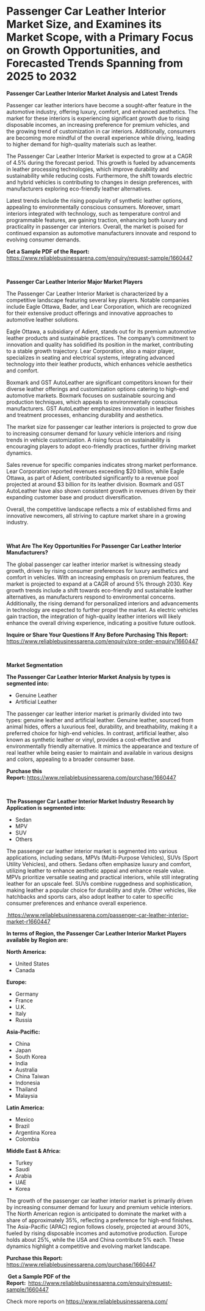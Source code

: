 <p><h1>Passenger Car Leather Interior Market Size, and Examines its Market Scope, with a Primary Focus on Growth Opportunities, and Forecasted Trends Spanning from 2025 to 2032</h1></p><p><strong>Passenger Car Leather Interior Market Analysis and Latest Trends</strong></p>
<p><p>Passenger car leather interiors have become a sought-after feature in the automotive industry, offering luxury, comfort, and enhanced aesthetics. The market for these interiors is experiencing significant growth due to rising disposable incomes, an increasing preference for premium vehicles, and the growing trend of customization in car interiors. Additionally, consumers are becoming more mindful of the overall experience while driving, leading to higher demand for high-quality materials such as leather.</p><p>The Passenger Car Leather Interior Market is expected to grow at a CAGR of 4.5% during the forecast period. This growth is fueled by advancements in leather processing technologies, which improve durability and sustainability while reducing costs. Furthermore, the shift towards electric and hybrid vehicles is contributing to changes in design preferences, with manufacturers exploring eco-friendly leather alternatives.</p><p>Latest trends include the rising popularity of synthetic leather options, appealing to environmentally conscious consumers. Moreover, smart interiors integrated with technology, such as temperature control and programmable features, are gaining traction, enhancing both luxury and practicality in passenger car interiors. Overall, the market is poised for continued expansion as automotive manufacturers innovate and respond to evolving consumer demands.</p></p>
<p><strong>Get a Sample PDF of the Report:&nbsp;</strong> <a href="https://www.reliablebusinessarena.com/enquiry/request-sample/1660447?utm_campaign=3021&utm_medium=2&utm_source=Github&utm_content=ia&utm_term=29032025&utm_id=passenger-car-leather-interior">https://www.reliablebusinessarena.com/enquiry/request-sample/1660447</a></p>
<p>&nbsp;</p>
<p><strong>Passenger Car Leather Interior Major Market Players</strong></p>
<p><p>The Passenger Car Leather Interior Market is characterized by a competitive landscape featuring several key players. Notable companies include Eagle Ottawa, Bader, and Lear Corporation, which are recognized for their extensive product offerings and innovative approaches to automotive leather solutions.</p><p>Eagle Ottawa, a subsidiary of Adient, stands out for its premium automotive leather products and sustainable practices. The company’s commitment to innovation and quality has solidified its position in the market, contributing to a stable growth trajectory. Lear Corporation, also a major player, specializes in seating and electrical systems, integrating advanced technology into their leather products, which enhances vehicle aesthetics and comfort.</p><p>Boxmark and GST AutoLeather are significant competitors known for their diverse leather offerings and customization options catering to high-end automotive markets. Boxmark focuses on sustainable sourcing and production techniques, which appeals to environmentally conscious manufacturers. GST AutoLeather emphasizes innovation in leather finishes and treatment processes, enhancing durability and aesthetics.</p><p>The market size for passenger car leather interiors is projected to grow due to increasing consumer demand for luxury vehicle interiors and rising trends in vehicle customization. A rising focus on sustainability is encouraging players to adopt eco-friendly practices, further driving market dynamics.</p><p>Sales revenue for specific companies indicates strong market performance. Lear Corporation reported revenues exceeding $20 billion, while Eagle Ottawa, as part of Adient, contributed significantly to a revenue pool projected at around $3 billion for its leather division. Boxmark and GST AutoLeather have also shown consistent growth in revenues driven by their expanding customer base and product diversification.</p><p>Overall, the competitive landscape reflects a mix of established firms and innovative newcomers, all striving to capture market share in a growing industry.</p></p>
<p>&nbsp;</p>
<p><strong>What Are The Key Opportunities For Passenger Car Leather Interior Manufacturers?</strong></p>
<p><p>The global passenger car leather interior market is witnessing steady growth, driven by rising consumer preferences for luxury aesthetics and comfort in vehicles. With an increasing emphasis on premium features, the market is projected to expand at a CAGR of around 5% through 2030. Key growth trends include a shift towards eco-friendly and sustainable leather alternatives, as manufacturers respond to environmental concerns. Additionally, the rising demand for personalized interiors and advancements in technology are expected to further propel the market. As electric vehicles gain traction, the integration of high-quality leather interiors will likely enhance the overall driving experience, indicating a positive future outlook.</p></p>
<p><strong>Inquire or Share Your Questions If Any Before Purchasing This Report:</strong> <a href="https://www.reliablebusinessarena.com/enquiry/pre-order-enquiry/1660447?utm_campaign=3021&utm_medium=2&utm_source=Github&utm_content=ia&utm_term=29032025&utm_id=passenger-car-leather-interior">https://www.reliablebusinessarena.com/enquiry/pre-order-enquiry/1660447</a></p>
<p>&nbsp;</p>
<p><strong>Market Segmentation</strong></p>
<p><strong>The Passenger Car Leather Interior Market Analysis by types is segmented into:</strong></p>
<p><ul><li>Genuine Leather</li><li>Artificial Leather</li></ul></p>
<p><p>The passenger car leather interior market is primarily divided into two types: genuine leather and artificial leather. Genuine leather, sourced from animal hides, offers a luxurious feel, durability, and breathability, making it a preferred choice for high-end vehicles. In contrast, artificial leather, also known as synthetic leather or vinyl, provides a cost-effective and environmentally friendly alternative. It mimics the appearance and texture of real leather while being easier to maintain and available in various designs and colors, appealing to a broader consumer base.</p></p>
<p><strong>Purchase this Report:&nbsp;</strong><a href="https://www.reliablebusinessarena.com/purchase/1660447?utm_campaign=3021&utm_medium=2&utm_source=Github&utm_content=ia&utm_term=29032025&utm_id=passenger-car-leather-interior">https://www.reliablebusinessarena.com/purchase/1660447</a></p>
<p>&nbsp;</p>
<p><strong>The Passenger Car Leather Interior Market Industry Research by Application is segmented into:</strong></p>
<p><ul><li>Sedan</li><li>MPV</li><li>SUV</li><li>Others</li></ul></p>
<p><p>The passenger car leather interior market is segmented into various applications, including sedans, MPVs (Multi-Purpose Vehicles), SUVs (Sport Utility Vehicles), and others. Sedans often emphasize luxury and comfort, utilizing leather to enhance aesthetic appeal and enhance resale value. MPVs prioritize versatile seating and practical interiors, while still integrating leather for an upscale feel. SUVs combine ruggedness and sophistication, making leather a popular choice for durability and style. Other vehicles, like hatchbacks and sports cars, also adopt leather to cater to specific consumer preferences and enhance overall experience.</p></p>
<p><a href="https://www.reliablebusinessarena.com/passenger-car-leather-interior-market-r1660447?utm_campaign=3021&utm_medium=2&utm_source=Github&utm_content=ia&utm_term=29032025&utm_id=passenger-car-leather-interior">&nbsp;https://www.reliablebusinessarena.com/passenger-car-leather-interior-market-r1660447</a></p>
<p><strong>In terms of Region, the Passenger Car Leather Interior Market Players available by Region are:</strong></p>
<p>
    <p> <strong> North America: </strong>
        <ul>
            <li>United States</li>
            <li>Canada</li>
        </ul>
        </p> 
    <p> <strong> Europe: </strong>
        <ul>
            <li>Germany</li>
            <li>France</li>
            <li>U.K.</li>
            <li>Italy</li>
            <li>Russia</li>
        </ul>
        </p> 
    <p> <strong> Asia-Pacific: </strong>
        <ul>
            <li>China</li>
            <li>Japan</li>
            <li>South Korea</li>
            <li>India</li>
            <li>Australia</li>
            <li>China Taiwan</li>
            <li>Indonesia</li>
            <li>Thailand</li>
            <li>Malaysia</li>
        </ul>
        </p> 
    <p> <strong> Latin America: </strong>
        <ul>
            <li>Mexico</li>
            <li>Brazil</li>
            <li>Argentina Korea</li>
            <li>Colombia</li>
        </ul>
        </p> 
    <p> <strong> Middle East & Africa: </strong>
        <ul>
            <li>Turkey</li>
            <li>Saudi</li>
            <li>Arabia</li>
            <li>UAE</li>
            <li>Korea</li>
        </ul>
    </p>
    </p>
<p><p>The growth of the passenger car leather interior market is primarily driven by increasing consumer demand for luxury and premium vehicle interiors. The North American region is anticipated to dominate the market with a share of approximately 35%, reflecting a preference for high-end finishes. The Asia-Pacific (APAC) region follows closely, projected at around 30%, fueled by rising disposable incomes and automotive production. Europe holds about 25%, while the USA and China contribute 5% each. These dynamics highlight a competitive and evolving market landscape.</p></p>
<p><strong>Purchase this Report: </strong><a href="https://www.reliablebusinessarena.com/purchase/1660447?utm_campaign=3021&utm_medium=2&utm_source=Github&utm_content=ia&utm_term=29032025&utm_id=passenger-car-leather-interior">https://www.reliablebusinessarena.com/purchase/1660447</a></p>
<p>&nbsp;<strong>Get a Sample PDF of the Report:&nbsp;&nbsp;</strong><a href="https://www.reliablebusinessarena.com/enquiry/request-sample/1660447?utm_campaign=3021&utm_medium=2&utm_source=Github&utm_content=ia&utm_term=29032025&utm_id=passenger-car-leather-interior">https://www.reliablebusinessarena.com/enquiry/request-sample/1660447</a></p>
<p><strong></strong></p>
<p>Check more reports on <a href="https://www.reliablebusinessarena.com/?utm_campaign=3021&utm_medium=2&utm_source=Github&utm_content=ia&utm_term=29032025&utm_id=passenger-car-leather-interior">https://www.reliablebusinessarena.com/</a></p>